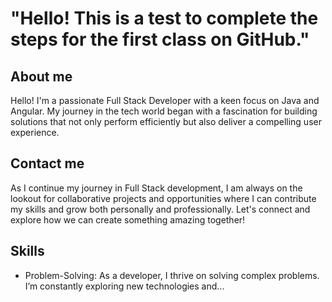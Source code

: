# "Hello! This is a test to complete the steps for the first class on GitHub."

## About me
Hello! I'm a passionate Full Stack Developer with a keen focus on Java and Angular. My journey in the tech world began with a fascination for building solutions that not only perform efficiently but also deliver a compelling user experience.

## Contact me
As I continue my journey in Full Stack development, I am always on the lookout for collaborative projects and opportunities where I can contribute my skills and grow both personally and professionally. Let's connect and explore how we can create something amazing together!

## Skills
- Problem-Solving: As a developer, I thrive on solving complex problems. I’m constantly exploring new technologies and...
